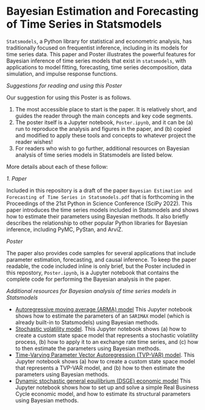# Bayesian Estimation and Forecasting of Time Series in Statsmodels

``Statsmodels``, a Python library for statistical and econometric analysis,
has traditionally focused on frequentist inference, including in its
models for time series data. This paper and Poster illustrates the powerful
features for Bayesian inference of time series models that exist in
``statsmodels``, with applications to model fitting, forecasting, time series
decomposition, data simulation, and impulse response functions.

*Suggestions for reading and using this Poster*

Our suggestion for using this Poster is as follows.

1. The most accessible place to start is the paper. It is relatively short, and
   guides the reader through the main concepts and key code segments.
2. The poster itself is a Jupyter notebook, `Poster.ipynb`, and it can be (a)
   run to reproduce the analysis and figures in the paper, and (b) copied and
   modified to apply these tools and concepts to whatever project the reader
   wishes!
3. For readers who wish to go further, additional resources on Bayesian analysis
   of time series models in Statsmodels are listed below.

More details about each of these follow:

*1. Paper*

Included in this repository is a draft of the paper
`Bayesian Estimation and Forecasting of Time Series in Statsmodels.pdf` that is
forthcoming in the Proceedings of the 21st Python in Science Conference (SciPy
2022). This paper introduces the time series models included in Statsmodels and
shows how to estimate their parameters using Bayesian methods. It also briefly
describes the relationship to other popular Python libraries for Bayesian
inference, including PyMC, PyStan, and ArviZ.

*Poster*

The paper also provides code samples for several applications that include
parameter estimation, forecasting, and causal inference. To keep the paper
readable, the code included inline is only brief, but the Poster included in
this repostory, `Poster.ipynb`, is a Jupyter notebook that contains the complete
code for performing the Bayesian analysis in the paper.

*Additional resources for Bayesian analysis of time series models in Statsmodels*


- [Autoregressive moving average (ARMA) model](https://www.chadfulton.com/topics/arma11_cpi_inflation.html)
  This Jupyter notebook shows how to estimate the parameters of an `SARIMAX`
  model (which is already built-in to Statsmodels) using Bayesian methods.
- [Stochastic volatility model](https://www.chadfulton.com/topics/statespace_tvpvar_mcmc_cfa.html).
  This Jupyter notebook shows (a) how to create a custom state space model that
  represents a stochastic volatility process, (b) how to apply it to an exchange
  rate time series, and (c) how to then estimate the parameters using
  Bayesian methods.
- [Time-Varying Parameter Vector Autoregression (TVP-VAR) model](https://www.chadfulton.com/topics/statespace_tvpvar_mcmc_cfa.html).
  This Jupyter notebook shows (a) how to create a custom state space model that
  represents a TVP-VAR model, and (b) how to then estimate the parameters using
  Bayesian methods.
- [Dynamic stochastic general equilibrium (DSGE) economic model](https://www.chadfulton.com/topics/simple_rbc.html)
  This Jupyter notebook shows how to set up and solve a simple Real Business
  Cycle economic model, and how to estimate its structural parameters using
  Bayesian methods.
